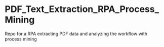 # PDF_Text_Extraction_RPA_Process_Mining
Repo for a RPA extracting PDF data and analyzing the workflow with process mining
